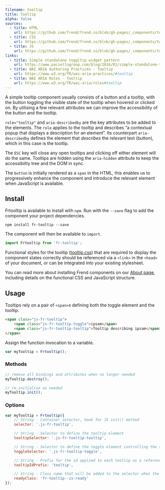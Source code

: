```yaml
---
filename: tooltip
title: Tooltip
alpha: false
sources:
  - title: HTML
    url: https://github.com/frend/frend.co/blob/gh-pages/_components/tooltip/tooltip.html
  - title: CSS
    url: https://github.com/frend/frend.co/blob/gh-pages/_components/tooltip/tooltip.css
  - title: JS
    url: https://github.com/frend/frend.co/blob/gh-pages/_components/tooltip/tooltip.js
links:
  - title: Simple standalone toggltip widget pattern
    url: https://www.paciellogroup.com/blog/2016/01/simple-standalone-toggletip-widget-pattern/
  - title: WAI ARIA Authoring Practices - Tooltip
    url: https://www.w3.org/TR/wai-aria-practices/#tooltip
  - title: WAI ARIA Roles - Tooltip
    url: https://www.w3.org/TR/wai-aria/roles#tooltip
---
```


A simple tooltip component usually consists of a button and a tooltip, with the button toggling the visible state of the tooltip when hovered or clicked on. By utilising a few relevant attributes we can improve the accessibility of the button and the tooltip.

`role="tooltip"` and `aria-describedby` are the key attributes to be added to the elements. The `role` applies to the tooltip and describes “a contextual popup that displays a description for an element”. Its counterpart `aria-describedby` defines the element that *describes* the relevant text (button), which in this case is the tooltip.

The `ESC` key will close any open tooltips and clicking off either element will do the same. Tooltips are hidden using the `aria-hidden` attribute to keep the accessibility tree and the DOM in sync.

The `button` is initially rendered as a `span` in the HTML, this enables us to progressively enhance the component and introduce the relevant element when JavaScript is available.

## Install

Frtooltip is available to install with `npm`. Run with the `--save` flag to add the component your project dependencies.

~~~
npm install fr-tooltip --save
~~~

The component will then be available to `import`.

~~~ js
import Frtooltip from 'fr-tooltip';
~~~

Functional styles for the tooltip ([tooltip.css](https://raw.githubusercontent.com/frend/frend.co/gh-pages/_components/tooltip/tooltip.css)) that are required to display the component states correctly should be referenced via a `<link>` in the `<head>` of your document, or can be integrated into your existing stylesheet.

You can read more about installing Frend components on our [About page](/about/), including details on the functional CSS and JavaScript structure.

## Usage

Tooltips rely on a pair of `<span>`s defining both the toggle element and the tooltip.

~~~ html
<span class="js-fr-tooltip">
	<span class="js-fr-tooltip-toggle">ipsam</span>
	<span class="js-fr-tooltip-tooltip">Tooltip describing ipsam</span>
</span>
~~~

Assign the function invocation to a variable.

~~~ js
var myTooltip = Frtooltip();
~~~

### Methods

~~~ js
// remove all bindings and attributes when no longer needed
myTooltip.destroy();

// re-initialise as needed
myTooltip.init();
~~~

### Options

~~~ js
var myTooltip = Frtooltip({
	// String - Container selector, hook for JS init() method
	selector: '.js-fr-tooltip',

	// String - Selector to define the tooltip element
	tooltipSelector: '.js-fr-tooltip-tooltip',

	// String - Selector to define the toggle element controlling the tooltip
	toggleSelector: '.js-fr-tooltip-toggle',

	// String - Prefix for the id applied to each tooltip as a reference for the toggle
	tooltipIdPrefix: 'tooltip',

	// String - Class name that will be added to the selector when the component has been initialised
	readyClass: 'fr-tooltip--is-ready'
});
~~~